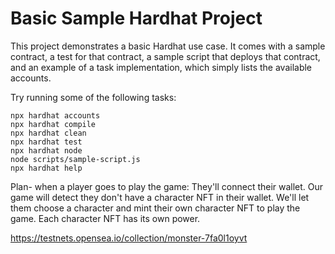 # Basic Sample Hardhat Project

This project demonstrates a basic Hardhat use case. It comes with a sample contract, a test for that contract, a sample script that deploys that contract, and an example of a task implementation, which simply lists the available accounts.

Try running some of the following tasks:

```shell
npx hardhat accounts
npx hardhat compile
npx hardhat clean
npx hardhat test
npx hardhat node
node scripts/sample-script.js
npx hardhat help
```
Plan-
when a player goes to play the game:
They'll connect their wallet.
Our game will detect they don't have a character NFT in their wallet.
We'll let them choose a character and mint their own character NFT to play the game. Each character NFT has its own power.

https://testnets.opensea.io/collection/monster-7fa0l1oyvt